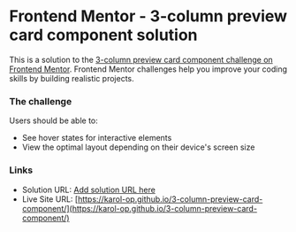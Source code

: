 # Frontend Mentor - 3-column preview card component solution

This is a solution to the [3-column preview card component challenge on Frontend Mentor](https://www.frontendmentor.io/challenges/3column-preview-card-component-pH92eAR2-). Frontend Mentor challenges help you improve your coding skills by building realistic projects. 


### The challenge

Users should be able to:

- See hover states for interactive elements
- View the optimal layout depending on their device's screen size


### Links

- Solution URL: [Add solution URL here]()
- Live Site URL: [https://karol-op.github.io/3-column-preview-card-component/](https://karol-op.github.io/3-column-preview-card-component/)



